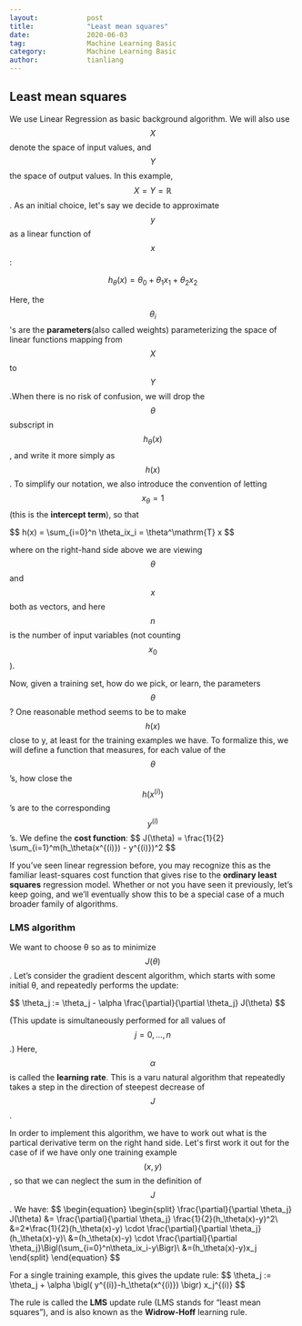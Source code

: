 ```yaml
---
layout:            post
title:             "Least mean squares"
date:              2020-06-03
tag:               Machine Learning Basic
category:          Machine Learning Basic
author:            tianliang
---
```

## Least mean squares

We use Linear Regression as basic background algorithm. We will also use $$X$$ denote the space of input values, and $$Y$$ the space of output values. In this example, $$X = Y = \mathbb{R}$$.
As an initial choice, let's say we decide to approximate $$y$$ as a linear function of $$x$$:

$$ 
h_\theta(x) = \theta_0 + \theta_1x_1 + \theta_2x_2 
$$

Here, the $$\theta_i$$'s are the **parameters**(also called weights) parameterizing the space of linear functions mapping from $$X$$ to $$Y$$.When there is no risk of confusion, we will drop the $$\theta$$ subscript in $$h_\theta(x)$$, and write it more simply as $$h(x)$$. To simplify our notation, we also introduce the convention of letting $$x_\theta = 1$$ (this is the **intercept term**), so that

\$$ 
h(x) = \sum_{i=0}^n \theta_ix_i = \theta^\mathrm{T} x
$$

where on the right-hand side above we are viewing $$\theta$$ and $$x$$ both as vectors, and here $$n$$ is the number of input variables (not counting $$x_0$$).

Now, given a training set, how do we pick, or learn, the parameters $$\theta$$? One reasonable method seems to be to make $$h(x)$$ close to y, at least for the training examples we have. To formalize this, we will define a function that measures, for each value of the $$\theta$$’s, how close the $$h(x^{(i)})$$’s are to the corresponding $$y^{(i)}$$’s. We define the **cost function**:
\$$
J(\theta) = \frac{1}{2} \sum_{i=1}^m(h_\theta(x^{(i)}) - y^{(i)})^2
$$

If you’ve seen linear regression before, you may recognize this as the familiar least-squares cost function that gives rise to the **ordinary least squares** regression model. Whether or not you have seen it previously, let’s keep going, and we’ll eventually show this to be a special case of a much broader family of algorithms.


### LMS algorithm

We want to choose θ so as to minimize $$J(θ)$$. Let’s consider the gradient descent algorithm, which starts with some initial θ, and repeatedly performs the update:

\$$
\theta_j := \theta_j - \alpha \frac{\partial}{\partial \theta_j} J(\theta)
$$

(This update is simultaneously performed for all values of $$j = 0, ..., n$$.)
Here, $$\alpha$$ is called the **learning rate**. This is a varu natural algorithm that repeatedly takes a step in the direction of steepest decrease of $$J$$.

In order to implement this algorithm, we have to work out what is the partical derivative term on the right hand side. Let's first work it out for the case of if we have only one training example $$(x,y)$$, so that we can neglect the sum in the definition of $$J$$. We have:
\$$
\begin{equation}
 \begin{split}
\frac{\partial}{\partial \theta_j} J(\theta) &=
\frac{\partial}{\partial \theta_j} \frac{1}{2}(h_\theta(x)-y)^2\\
&=2*\frac{1}{2}(h_\theta(x)-y) \cdot \frac{\partial}{\partial \theta_j}(h_\theta(x)-y)\\
&=(h_\theta(x)-y) \cdot \frac{\partial}{\partial \theta_j}\Bigl(\sum_{i=0}^n\theta_ix_i-y\Bigr)\\
&=(h_\theta(x)-y)x_j
 \end{split}
\end{equation}
$$


For a single training example, this gives the update rule:
\$$
\theta_j := \theta_j + \alpha \bigl( y^{(i)}-h_\theta(x^{(i)}) \bigr) x_j^{(i)}
$$

The rule is called the **LMS** update rule (LMS stands for “least mean squares”),
and is also known as the **Widrow-Hoff** learning rule.













